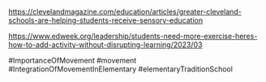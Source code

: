 https://clevelandmagazine.com/education/articles/greater-cleveland-schools-are-helping-students-receive-sensory-education

https://www.edweek.org/leadership/students-need-more-exercise-heres-how-to-add-activity-without-disrupting-learning/2023/03

#ImportanceOfMovement #movement #IntegrationOfMovementInElementary #elementaryTraditionSchool




